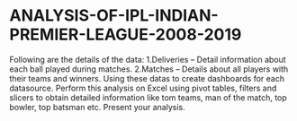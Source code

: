 # ANALYSIS-OF-IPL-INDIAN-PREMIER-LEAGUE-2008-2019
Following are the details of the data:
1.Deliveries – Detail information about each ball played during matches.
2.Matches – Details about all players with their teams and winners.
Using these datas to create dashboards for each datasource.
Perform this analysis on Excel using pivot tables, filters and slicers to obtain detailed information like tom teams, man of the match, top bowler, top batsman etc.
Present your analysis.
